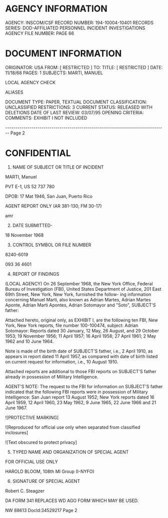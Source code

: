 # AGENCY INFORMATION

AGENCY: INSCOM/CSF
RECORD NUMBER: 194-10004-10401
RECORDS SERIES: DOD-AFFILIATED PERSONNEL INCIDENT INVESTIGATIONS
AGENCY FILE NUMBER: PAGE 66

# DOCUMENT INFORMATION

ORIGINATOR: USA
FROM: [ RESTRICTED ]
TO:
TITLE: [ RESTRICTED ]
DATE: 11/18/68
PAGES: 1
SUBJECTS: MARTI, MANUEL

LOCAL AGENCY CHECK

ALIASES

DOCUMENT TYPE: PAPER, TEXTUAL DOCUMENT
CLASSIFICATION: UNCLASSIFIED
RESTRICTIONS: 3
CURRENT STATUS: RELEASED WITH DELETIONS
DATE OF LAST REVIEW: 03/07/95
OPENING CRITERIA:
COMMENTS: EXHIBIT I NOT INCLUDED


-------------------------------------------------------------------------------- Page 2

# CONFIDENTIAL

1.  NAME OF SUBJECT OR TITLE OF INCIDENT

MARTI, Manuel

PVT E-1, US 52 737 780

DPOB: 17 Mat 1946, San Juan, Puerto Rico

AGENT REPORT ONLY
(AR 381-130; FM 30-17)

amr

2.  DATE SUBMITTED-

18 November 1968

3.  CONTROL SYMBOL OR FILE NUMBER

8240-6019

093 36 4601

4.  REPORT OF FINDINGS

(LOCAL AGENCY) On 26 September 1968, the New York Office,
Federal Bureau of Investigation (FBI), United States Department of
Justice, 201 East 69th Street, New York, New York, furnished the follow-
ing information concerning Manuel Marti, also known as Adrian Martes,
Adrian Martes Aponte, Adrian Marti Apontes, Adrian Sotomayor and "Soto",
SUBJECT'S father:

Attached hereto, original only, as EXHIBIT I, are the
following ten FBI, New York, New York reports, file number 100-100474,
subject: Adrian Sotomayor: Reports dated 30 January, 12 May, 26 August,
and 29 October 1953; 19 November 1956; 11 April 1957; 16 April 1958;
27 April 1961; 2 May 1962 and 10 June 1964.

Note is made of the birth date of SUBJECT'S father, i.e.,
2 April 1910, as appears in report dated 11 April 1957, as compared with
date of birth listed on current request for information, i.e., 10 August
1910.

Attached reports are additional to those FBI reports on SUBJECT'S
father already in possession of Military Intelligence.

AGENT'S NOTE: The request to the FBI for information on SUBJECT'S
father indicated that the following FBI reports were in possession of
Military Intelligence: San Juan report 13 August 1952; New York reports
dated 16 April 1959, 12 April 1960, 23 May 1962, 9 June 1965, 22 June 1966
and 21 June 1967.

![PROTECTIVE MARKING]

![Reproduced for official use only when separated from classified inclosures]

![Text obscured to protect privacy]

5.  TYPED NAME AND ORGANIZATION OF SPECIAL AGENT

FOR OFFICIAL USE ONLY

HAROLD BLOOM, 108th MI Group (I-NYFO)

6.  SIGNATURE OF SPECIAL AGENT

Robert C. Steagzer

DA FORM 341
REPLACES WD AGO FORM WHICH MAY BE USED.

NW 88613 Docld:34529217 Page 2
